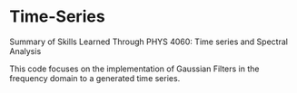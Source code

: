 # Time-Series
Summary of Skills Learned Through PHYS 4060: Time series and Spectral Analysis

This code focuses on the implementation of Gaussian Filters in the frequency domain to a generated time series. 
